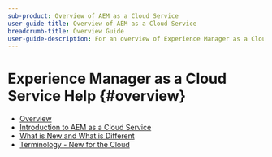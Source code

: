 ```yaml
---
sub-product: Overview of AEM as a Cloud Service
user-guide-title: Overview of AEM as a Cloud Service
breadcrumb-title: Overview Guide
user-guide-description: For an overview of Experience Manager as a Cloud service, including an introduction, terminology, etc., start here.
---
```


# Experience Manager as a Cloud Service Help {#overview}

+ [Overview](/help/overview/home.md)
+ [Introduction to AEM as a Cloud Service](introduction.md)
+ [What is New and What is Different](what-is-new-and-different.md)
+ [Terminology - New for the Cloud](terminology.md)
